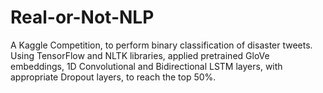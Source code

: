 # Real-or-Not-NLP
A Kaggle Competition, to perform binary classification of disaster tweets. Using TensorFlow and NLTK libraries, applied pretrained GloVe embeddings, 1D Convolutional and Bidirectional LSTM layers, with appropriate Dropout layers, to reach the top 50%.
